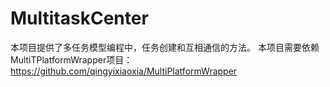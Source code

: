 # MultitaskCenter
本项目提供了多任务模型编程中，任务创建和互相通信的方法。
本项目需要依赖MultiTPlatformWrapper项目：https://github.com/qingyixiaoxia/MultiPlatformWrapper 
